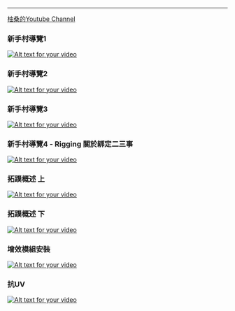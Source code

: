 ---
[柚桑的Youtube Channel](https://www.youtube.com/channel/UCwr1WN5RZaXDwlU6GKp5FPw)

### 新手村導覽1
[![Alt text for your video](http://img.youtube.com/vi/n-a60BapAwI/0.jpg)](http://www.youtube.com/watch?v=n-a60BapAwI)

### 新手村導覽2
[![Alt text for your video](http://img.youtube.com/vi/N7YM-qjrysM/0.jpg)](http://www.youtube.com/watch?v=N7YM-qjrysM)

### 新手村導覽3
[![Alt text for your video](http://img.youtube.com/vi/nM1o9Gzuyfk/0.jpg)](http://www.youtube.com/watch?v=nM1o9Gzuyfk)

### 新手村導覽4 - Rigging 關於綁定二三事
[![Alt text for your video](http://img.youtube.com/vi/yTTj2PG1ua4/0.jpg)](http://www.youtube.com/watch?v=yTTj2PG1ua4)

### 拓蹼概述 上
[![Alt text for your video](http://img.youtube.com/vi/NNNtNBrbWbw/0.jpg)](http://www.youtube.com/watch?v=NNNtNBrbWbw)

### 拓蹼概述 下
[![Alt text for your video](http://img.youtube.com/vi/dicreC2E1K4/0.jpg)](http://www.youtube.com/watch?v=dicreC2E1K4)

### 增效模組安裝
[![Alt text for your video](http://img.youtube.com/vi/V8JrZPk9SfA/0.jpg)](http://www.youtube.com/watch?v=V8JrZPk9SfA)

### 抗UV
[![Alt text for your video](http://img.youtube.com/vi/PmRqoZVZr6M/0.jpg)](http://www.youtube.com/watch?v=PmRqoZVZr6M)
